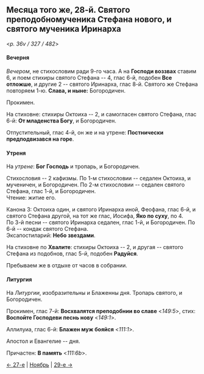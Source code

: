 
## Месяца того же, 28-й. Святого преподобномученика Стефана нового, и святого мученика Иринарха 

<*p. 36v / 327 / 482*>

#### Вечерня

*Вечером*, не стихословим ради 9-го часа. А на **Господи воззвах** ставим 6, и поем стихиры святого 
Стефана -- 4, глас 6-й, подобен **Все отложше**, и другие 2 -- святого Иринарха, глас 8-й. 
Святого же Стефана повторяем 1-ю. **Слава, и ныне:** Богородичен. 

Прокимен. 

На стиховне: стихиры Октоиха -- 2, и самогласен святого Стефана, глас 6-й: **От младенства Богу**, 
и Богородичен. 

Отпустительный, глас 4-й, он же и на утрене: **Постнически предподвизався на горе**.

#### Утреня

На *утрене*: **Бог Господь** и тропарь, и Богородичен. 

Стихословия -- 2 кафизмы. 
По 1-м стихословии -- седален Октоиха, и мученичен, и Богородичен. 
По 2-м стихословии -- седален святого Стефана, глас 1-й, и Богородичен.   
Чтение: житие его.  

Канона 3: Октоиха один, и святого Иринарха иной, Феофана, глас 6-й, и святого Стефана другой, на тот же глас, 
Иосифа, **Яко по суху**, по 4.  
По 3-й песни -- святого Иринарха седален, глас 1-й, и Богородичен. 
По 6-й -- кондак святого Стефана.  
Эксапостиларий: **Небо звездами**.

На стиховне по **Хвалите**: стихиры Октоиха -- 2, и другая -- святого Стефана из подобнов, глас 5-й, подобен 
**Радуйся**. 

Пребываем же в отдыхе от часов в собрании.  

#### Литургия

На *Литургии*, изобразительны и Блаженны дня. 
Тропарь святого, и Богородичен. 

Прокимен, глас 7-й: **Восхвалятся преподобнии во славе** <*149:5*>, стих: **Воспойте Господеви песнь нову** <*149:1*>. 

Аллилуиа, глас 6-й: **Блажен муж бояйся** <*111:1*>. 

Апостол и Евангелие -- дня. 

Причастен: **В память** <*111:6b*>. 
  
[← 27-е](11_27_EUR.ru.md) | [Ноябрь](README.md#28-й) | [29-е →](11_29_EUR.ru.md)
  